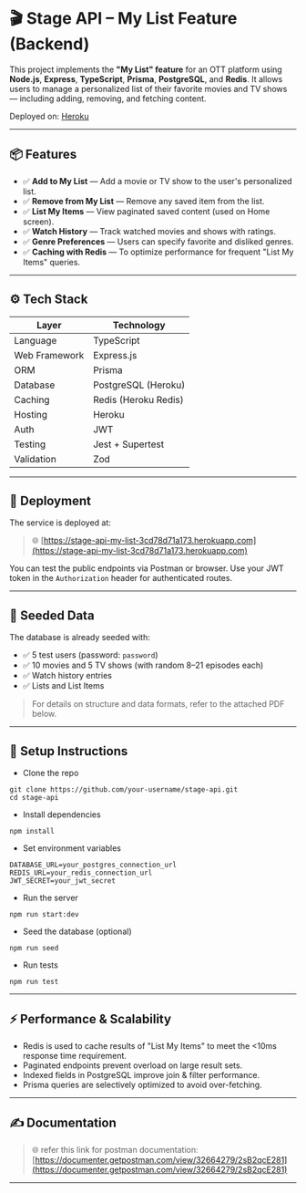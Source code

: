 # 🎬 Stage API – My List Feature (Backend)

This project implements the **"My List" feature** for an OTT platform using **Node.js**, **Express**, **TypeScript**, **Prisma**, **PostgreSQL**, and **Redis**. It allows users to manage a personalized list of their favorite movies and TV shows — including adding, removing, and fetching content.

Deployed on: [Heroku](https://stage-api-my-list-3cd78d71a173.herokuapp.com)

---

## 📦 Features

- ✅ **Add to My List** — Add a movie or TV show to the user's personalized list.
- ✅ **Remove from My List** — Remove any saved item from the list.
- ✅ **List My Items** — View paginated saved content (used on Home screen).
- ✅ **Watch History** — Track watched movies and shows with ratings.
- ✅ **Genre Preferences** — Users can specify favorite and disliked genres.
- ✅ **Caching with Redis** — To optimize performance for frequent "List My Items" queries.

---

## ⚙️ Tech Stack

| Layer         | Technology                          |
|---------------|-------------------------------------|
| Language      | TypeScript                          |
| Web Framework | Express.js                          |
| ORM           | Prisma                              |
| Database      | PostgreSQL (Heroku)                 |
| Caching       | Redis (Heroku Redis)     |
| Hosting       | Heroku                              |
| Auth          | JWT                                 |
| Testing       | Jest + Supertest                    |
| Validation    | Zod                                 |

---

## 🚀 Deployment

The service is deployed at:

> 🌐 [https://stage-api-my-list-3cd78d71a173.herokuapp.com](https://stage-api-my-list-3cd78d71a173.herokuapp.com)

You can test the public endpoints via Postman or browser. Use your JWT token in the `Authorization` header for authenticated routes.

---

## 🧪 Seeded Data

The database is already seeded with:

- ✅ 5 test users (password: `password`)
- ✅ 10 movies and 5 TV shows (with random 8–21 episodes each)
- ✅ Watch history entries
- ✅ Lists and List Items

> For details on structure and data formats, refer to the attached PDF below.

---

## 🚀 Setup Instructions

- Clone the repo
```
git clone https://github.com/your-username/stage-api.git
cd stage-api
```

- Install dependencies
```
npm install
```

- Set environment variables
```
DATABASE_URL=your_postgres_connection_url
REDIS_URL=your_redis_connection_url
JWT_SECRET=your_jwt_secret
```

- Run the server
```
npm run start:dev
```

- Seed the database (optional)
```
npm run seed
```

- Run tests
```
npm run test
```
---

## ⚡ Performance & Scalability

- Redis is used to cache results of "List My Items" to meet the <10ms response time requirement.
- Paginated endpoints prevent overload on large result sets.
- Indexed fields in PostgreSQL improve join & filter performance.
- Prisma queries are selectively optimized to avoid over-fetching.

---

## ✍️ Documentation

> 🌐 refer this link for postman documentation: [https://documenter.getpostman.com/view/32664279/2sB2qcE281](https://documenter.getpostman.com/view/32664279/2sB2qcE281)

---
